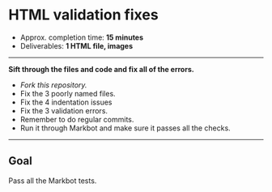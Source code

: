 # HTML validation fixes

- Approx. completion time: **15 minutes**
- Deliverables: **1 HTML file, images**

---

**Sift through the files and code and fix all of the errors.**

- *Fork this repository.*
- Fix the 3 poorly named files.
- Fix the 4 indentation issues
- Fix the 3 validation errors.
- Remember to do regular commits.
- Run it through Markbot and make sure it passes all the checks.

---

## Goal

Pass all the Markbot tests.
